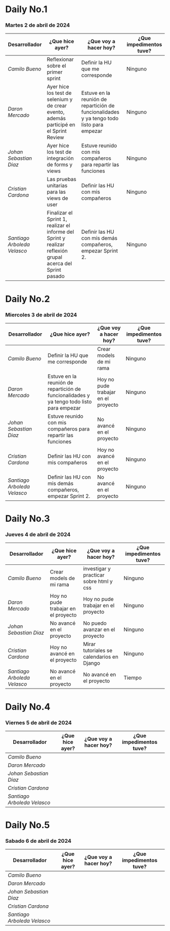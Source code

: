 # Daily No.1
### Martes 2 de abril de 2024

| Desarrollador | ¿Que hice ayer? | ¿Que voy a hacer hoy? | ¿Que impedimentos tuve? |
|-----------|-----------|-----------|-----------|
|*Camilo Bueno*   | Reflexionar sobre el primer sprint| Definir la HU que me corresponde | Ninguno |
|*Daron Mercado*  | Ayer hice los test de selenium y de crear evento, además participé en el Sprint Review| Estuve en la reunión de repartición de funcionalidades y ya tengo todo listo para empezar| Ninguno |
| *Johan Sebastian Diaz*  | Ayer hice los test de integración de forms y views | Estuve reunido con mis compañeros para repartir las funciones | Ninguno |
| *Cristian Cardona*   | Las pruebas unitarias para las views de user | Definir las HU con mis compañeros | Ninguno |
| *Santiago Arboleda Velasco*  | Finalizar el Sprint 1, realizar el informe del Sprint y realizar reflexión grupal acerca del Sprint pasado| Definir las HU con mis demás compañeros, empezar Sprint 2.| Ninguno |

# Daily No.2
### Miercoles 3 de abril de 2024

| Desarrollador | ¿Que hice ayer? | ¿Que voy a hacer hoy? | ¿Que impedimentos tuve? |
|-----------|-----------|-----------|-----------|
|*Camilo Bueno*   | Definir la HU que me corresponde | Crear models de mi rama  | Ninguno |
|*Daron Mercado*  |Estuve en la reunión de repartición de funcionalidades y ya tengo todo listo para empezar  | Hoy no pude trabajar en el proyecto  | Ninguno |
| *Johan Sebastian Diaz*  | Estuve reunido con mis compañeros para repartir las funciones | No avancé en el proyecto | Ninguno |
| *Cristian Cardona*   | Definir las HU con mis compañeros | Hoy no avancé en el proyecto | Ninguno |
| *Santiago Arboleda Velasco*  | Definir las HU con mis demás compañeros, empezar Sprint 2. | No avancé en el proyecto | Ninguno |

# Daily No.3
### Jueves 4 de abril de 2024

| Desarrollador | ¿Que hice ayer? | ¿Que voy a hacer hoy? | ¿Que impedimentos tuve? |
|-----------|-----------|-----------|-----------|
|*Camilo Bueno*   | Crear models de mi rama   |investigar y practicar sobre html y css |Ninguno  |
|*Daron Mercado*  | Hoy no pude trabajar en el proyecto  |Hoy no pude trabajar en el proyecto  |Ninguno  |
| *Johan Sebastian Diaz*  |No avancé en el proyecto  |No puedo avanzar en el proyecto  |Ninguno  |
| *Cristian Cardona*   | Hoy no avancé en el proyecto  | Mirar tutoriales se calendarios en Django | Ninguno  |
| *Santiago Arboleda Velasco*  |No avancé en el proyecto  |No avancé en el proyecto  |Tiempo  |

# Daily No.4
### Viernes 5 de abril de 2024

| Desarrollador | ¿Que hice ayer? | ¿Que voy a hacer hoy? | ¿Que impedimentos tuve? |
|-----------|-----------|-----------|-----------|
|*Camilo Bueno*   |  |  |  |
|*Daron Mercado*  |  |  |  |
| *Johan Sebastian Diaz*  |  |  |  |
| *Cristian Cardona*   |  |  |  |
| *Santiago Arboleda Velasco*  |  |  |  |

# Daily No.5
### Sabado 6 de abril de 2024

| Desarrollador | ¿Que hice ayer? | ¿Que voy a hacer hoy? | ¿Que impedimentos tuve? |
|-----------|-----------|-----------|-----------|
|*Camilo Bueno*   |  |  |  |
|*Daron Mercado*  |  |  |  |
| *Johan Sebastian Diaz*  |  |  |  |
| *Cristian Cardona*   |  |  |  |
| *Santiago Arboleda Velasco*  |  |  |  |